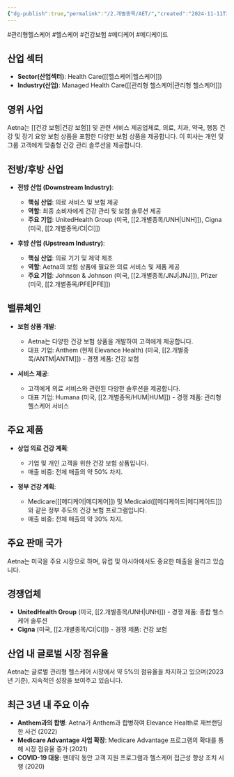 ```yaml
---
{"dg-publish":true,"permalink":"/2.개별종목/AET/","created":"2024-11-11T23:02:37.648+09:00","updated":"2025-07-29T21:37:04.266+09:00"}
---
```


#관리형헬스케어 #헬스케어 #건강보험 #메디케어 #메디케이드 

## 산업 섹터

- **Sector(산업섹터)**: Health Care([[헬스케어\|헬스케어]])
- **Industry(산업)**: Managed Health Care([[관리형 헬스케어\|관리형 헬스케어]])

## 영위 사업

Aetna는 [[건강 보험\|건강 보험]] 및 관련 서비스 제공업체로, 의료, 치과, 약국, 행동 건강 및 장기 요양 보험 상품을 포함한 다양한 보험 상품을 제공합니다. 이 회사는 개인 및 그룹 고객에게 맞춤형 건강 관리 솔루션을 제공합니다.

## 전방/후방 산업

- **전방 산업 (Downstream Industry)**:
    
    - **핵심 산업**: 의료 서비스 및 보험 제공
    - **역할**: 최종 소비자에게 건강 관리 및 보험 솔루션 제공
    - **주요 기업**: UnitedHealth Group (미국, [[2.개별종목/UNH\|UNH]]), Cigna (미국, [[2.개별종목/CI\|CI]])
    
- **후방 산업 (Upstream Industry)**:
    
    - **핵심 산업**: 의료 기기 및 제약 제조
    - **역할**: Aetna의 보험 상품에 필요한 의료 서비스 및 제품 제공
    - **주요 기업**: Johnson & Johnson (미국, [[2.개별종목/JNJ\|JNJ]]), Pfizer (미국, [[2.개별종목/PFE\|PFE]])
    

## 밸류체인

- **보험 상품 개발**:
    
    - Aetna는 다양한 건강 보험 상품을 개발하여 고객에게 제공합니다.
    - 대표 기업: Anthem (현재 Elevance Health) (미국, [[2.개별종목/ANTM\|ANTM]]) - 경쟁 제품: 건강 보험
    
- **서비스 제공**:
    
    - 고객에게 의료 서비스와 관련된 다양한 솔루션을 제공합니다.
    - 대표 기업: Humana (미국, [[2.개별종목/HUM\|HUM]]) - 경쟁 제품: 관리형 헬스케어 서비스
    

## 주요 제품

- **상업 의료 건강 계획**:
    
    - 기업 및 개인 고객을 위한 건강 보험 상품입니다.
    - 매출 비중: 전체 매출의 약 50% 차지.
    
- **정부 건강 계획**:
    
    - Medicare([[메디케어\|메디케어]]) 및 Medicaid([[메디케이드\|메디케이드]])와 같은 정부 주도의 건강 보험 프로그램입니다.
    - 매출 비중: 전체 매출의 약 30% 차지.
    

## 주요 판매 국가

Aetna는 미국을 주요 시장으로 하며, 유럽 및 아시아에서도 중요한 매출을 올리고 있습니다.

## 경쟁업체

- **UnitedHealth Group** (미국, [[2.개별종목/UNH\|UNH]]) - 경쟁 제품: 종합 헬스케어 솔루션
- **Cigna** (미국, [[2.개별종목/CI\|CI]]) - 경쟁 제품: 건강 보험

## 산업 내 글로벌 시장 점유율

Aetna는 글로벌 관리형 헬스케어 시장에서 약 5%의 점유율을 차지하고 있으며(2023년 기준), 지속적인 성장을 보여주고 있습니다.

## 최근 3년 내 주요 이슈

- **Anthem과의 합병**: Aetna가 Anthem과 합병하여 Elevance Health로 재브랜딩한 사건 (2022)
- **Medicare Advantage 사업 확장**: Medicare Advantage 프로그램의 확대를 통해 시장 점유율 증가 (2021)
- **COVID-19 대응**: 팬데믹 동안 고객 지원 프로그램과 헬스케어 접근성 향상 조치 시행 (2020)